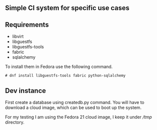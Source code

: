 ## Simple CI system for specific use cases

## Requirements

- libvirt
- libguestfs
- libguestfs-tools
- fabric
- sqlalchemy

To install them in Fedora use the following command.

    # dnf install libguestfs-tools fabric python-sqlalchemy

## Dev instance

First create a database using createdb.py command. You will have to
download a cloud image, which can be used to boot up the system.

For my testing I am using the Fedora 21 cloud image, I keep it
under */tmp* directory.
